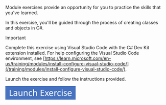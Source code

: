 Module exercises provide an opportunity for you to practice the skills that you've learned.

In this exercise, you'll be guided through the process of creating classes and objects in C#.

> [!IMPORTANT]
> Complete this exercise using Visual Studio Code with the C# Dev Kit extension installed. For help configuring the Visual Studio Code environment, see [https://learn.microsoft.com/en-us/training/modules/install-configure-visual-studio-code/](/training/modules/install-configure-visual-studio-code/).

Launch the exercise and follow the instructions provided.

[![Button to launch exercise.](../media/button-start-exercise.png)](https://microsoftlearning.github.io/DV-020-Develop-object-oriented-CSharp/Instructions/Labs/l2p2-lp1-m1-exercise-create-classes-and-objects-in-csharp.html)
